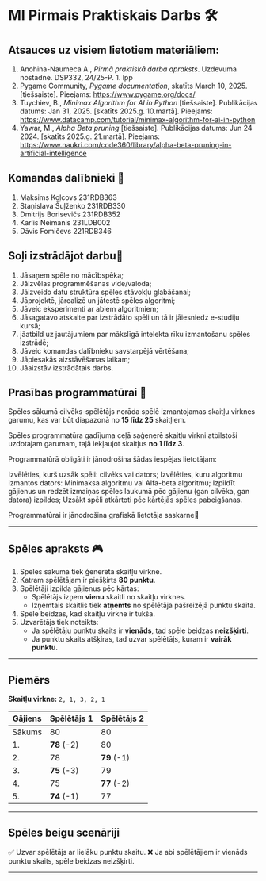 # MI Pirmais Praktiskais Darbs 🛠️
## Atsauces uz visiem lietotiem materiāliem:

1. Anohina-Naumeca A., *Pirmā praktiskā darba apraksts*. Uzdevuma nostādne. DSP332, 24/25-P. 1. lpp
2. Pygame Community, *Pygame documentation*, skatīts March 10, 2025. [tiešsaiste]. Pieejams: https://www.pygame.org/docs/
3. Tuychiev, B., *Minimax Algorithm for AI in Python* [tiešsaiste]. Publikācijas datums: Jan 31, 2025. [skatīts 2025.g. 10.martā]. Pieejams: https://www.datacamp.com/tutorial/minimax-algorithm-for-ai-in-python
4. Yawar, M., *Alpha Beta pruning* [tiešsaiste]. Publikācijas datums: Jun 24 2024. [skatīts 2025.g. 21.martā]. Pieejams: https://www.naukri.com/code360/library/alpha-beta-pruning-in-artificial-intelligence


## Komandas dalībnieki 👤

1. Maksims Koļcovs 231RDB363
2. Staņislava Šuļženko 231RDB330
3. Dmitrijs Borisevičs 231RDB352
4. Kārlis Neimanis 231LDB002
5. Dāvis Fomičevs 221RDB346

## Soļi izstrādājot darbu📌

1. Jāsaņem spēle no mācībspēka;
2. Jāizvēlas programmēšanas vide/valoda;
3. Jāizveido datu struktūra spēles stāvokļu glabāšanai;
4. Jāprojektē, jārealizē un jātestē spēles algoritmi;
5. Jāveic eksperimenti ar abiem algoritmiem;
6. Jāsagatavo atskaite par izstrādāto spēli un tā ir jāiesniedz e-studiju kursā;
7. jāatbild uz jautājumiem par mākslīgā intelekta rīku izmantošanu spēles izstrādē;
8. Jāveic komandas dalībnieku savstarpējā vērtēšana;
9. Jāpiesakās aizstāvēšanas laikam;
10. Jāaizstāv izstrādātais darbs.



## Prasības programmatūrai 🎯

Spēles sākumā cilvēks-spēlētājs norāda spēlē izmantojamas skaitļu virknes garumu, kas var būt diapazonā no **15 līdz 25** skaitļiem.

Spēles programmatūra gadījuma ceļā saģenerē skaitļu virkni atbilstoši uzdotajam garumam, tajā iekļaujot skaitļus **no 1 līdz 3**.

Programmatūrā obligāti ir jānodrošina šādas iespējas lietotājam: 

Izvēlēties, kurš uzsāk spēli: cilvēks vai dators;
Izvēlēties, kuru algoritmu izmantos dators: Minimaksa algoritmu vai Alfa-beta algoritmu;
Izpildīt gājienus un redzēt izmaiņas spēles laukumā pēc gājienu (gan cilvēka, gan datora) izpildes;
Uzsākt spēli atkārtoti pēc kārtējās spēles pabeigšanas.

Programmatūrai ir jānodrošina grafiskā lietotāja saskarne🧩

---

## Spēles apraksts 🎮

1. Spēles sākumā tiek ģenerēta skaitļu virkne.
2. Katram spēlētājam ir piešķirts **80 punktu**.
3. Spēlētāji izpilda gājienus pēc kārtas:
   - Spēlētājs izņem **vienu** skaitli no skaitļu virknes.
   - Izņemtais skaitlis tiek **atņemts** no spēlētāja pašreizējā punktu skaita.
4. Spēle beidzas, kad skaitļu virkne ir tukša.
5. Uzvarētājs tiek noteikts:
   - Ja spēlētāju punktu skaits ir **vienāds**, tad spēle beidzas **neizšķirti**.
   - Ja punktu skaits atšķiras, tad uzvar spēlētājs, kuram ir **vairāk punktu**.

---

## Piemērs

**Skaitļu virkne:** `2, 1, 3, 2, 1`

| Gājiens | Spēlētājs 1 | Spēlētājs 2 |
| ------- | ----------- | ----------- |
| Sākums  | 80          | 80          |
| 1.      | **78** (-2) | 80          |
| 2.      | 78          | **79** (-1) |
| 3.      | **75** (-3) | 79          |
| 4.      | 75          | **77** (-2) |
| 5.      | **74** (-1) | 77          |

---

## Spēles beigu scenāriji

✅ Uzvar spēlētājs ar lielāku punktu skaitu.
❌ Ja abi spēlētājiem ir vienāds punktu skaits, spēle beidzas neizšķirti.

---


